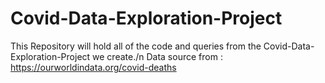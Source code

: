 # Covid-Data-Exploration-Project
This Repository will hold all of the code and queries from the Covid-Data-Exploration-Project we create./n
Data source from : https://ourworldindata.org/covid-deaths
